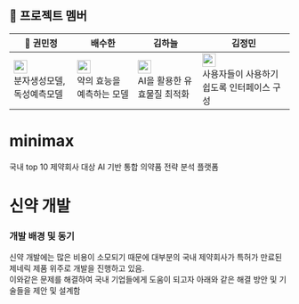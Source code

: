 ## **:seedling: 프로젝트 멤버**
|:triangular_flag_on_post: 권민정|배수한|김하늘|김정민|
|-----|----|----|-----|
|<a href="https://github.com/nyryngii"><img src="https://img.shields.io/badge/nyryngii-181717?style=flat-square&logo=GitHub&logoColor=white" height="24px"/></a><br>분자생성모델, 독성예측모델</br>|<a href="https://github.com/uh004"><img src="https://img.shields.io/badge/uh004-181717?style=flat-square&logo=GitHub&logoColor=white" height="24px"/></a><br>약의 효능을 예측하는 모델</br>|<a href="https://github.com/vskyv1101"><img src="https://img.shields.io/badge/vskyv1101-181717?style=flat-square&logo=GitHub&logoColor=white" height="24px"/></a><br>AI을 활용한 유효물질 최적화</br>|<a href="https://github.com/zzangmin2"><img src="https://img.shields.io/badge/zzangmin2-181717?style=flat-square&logo=GitHub&logoColor=white" height="24px"/></a><br>사용자들이 사용하기 쉽도록 인터페이스 구성</br>|

# minimax
국내 top 10 제약회사 대상 AI 기반 통합 의약품 전략 분석 플랫폼

# 신약 개발
### 개발 배경 및 동기
신약 개발에는 많은 비용이 소모되기 때문에 대부분의 국내 제약회사가 특허가 만료된 제네릭 제품 위주로 개발을 진행하고 있음.<br> 이와같은 문제를 해결하여 국내 기업들에게 도움이 되고자 아래와 같은 해결 방안 및 기술들을 제안 및 설계함
